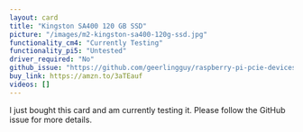 ```yaml
---
layout: card
title: "Kingston SA400 120 GB SSD"
picture: "/images/m2-kingston-sa400-120g-ssd.jpg"
functionality_cm4: "Currently Testing"
functionality_pi5: "Untested"
driver_required: "No"
github_issue: "https://github.com/geerlingguy/raspberry-pi-pcie-devices/issues/48"
buy_link: https://amzn.to/3aTEauf
videos: []
---
```

I just bought this card and am currently testing it. Please follow the GitHub issue for more details.
